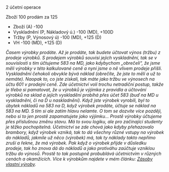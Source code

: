 2 účetní operace

Zboží 100 prodám za 125
- Zboží (A) -100
- Vyskladnění (P, Nákladový ú.) -100 (MD), +100D
- Tržby (P, Výnosový ú) -100 (MD), +125 (D)
- VH -100 (MD), +125 (D)

*Časem výrobky prodáte. Až je prodáte, tak budete účtovat výnos (tržbu) z prodeje výrobků. S prodejem výrobků souvisí jejich vyskladnění, tak se v souvislosti s tím účtujeme 583 na MD, jako kdybychom „obrečeli“, že jsme měli výrobky v této kalkulované ceně a nyní jsme o ně vlivem prodeje přišli. Vyskladnění čehokoli obvykle bývá náklad (obrečíte, že jste to měli a už to nemáte). Naopak to, co jste získali, tak máte jako tržbu ve výnosech na účtu 601 v prodejní ceně. Zde účetnictví volí trochu netradiční postup, takže je třeba si pamatovat, že u výrobků je výjimka z pravidla a účtování výrobků na sklad a jejich vyskladění probíhá přes účet 583 (buď na MD u vyskladnění, či na D u naskladnění). Když jste výrobek vyrobili, byl to úbytek nákladů na 583 na D, když výrobek prodáte, účtuje se náklad na 583 na MD. S tím si ale zatím hlavu nelamte. O tom se dozvíte více později, nebo si to jen prostě zapamatujete jako výjimku… Prostě výrobky účtujeme přes příslušnou změnu stavu. Má to svou logiku, ale pro začínající studenty je těžko pochopitelná. Účetnictví se zde chová jako kdyby přehazovalo brambory, když výrobek vzniká, tak to dá všechny různé vstupy na výrobek do nákladů, jakmile už něco (výrobek) má, tak ty náklady takto nepřímo zruší a řekne, že má výrobek. Pak když o výrobek přijde v důsledku prodeje, tak ho znova dá do nákladů a jako protiváhu zaúčtuje vzniklou tržbu do výnosů. Prostě to tak postupně probublává účetnictvím v různých cenách a okamžicích. Více k výrobkům najdete v mém článku: [Zásoby vlastní výroby](http://www.ucetnicek.cz/article/show/364).*